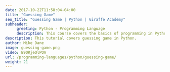 ```yaml
---
date: 2017-10-22T11:58:04-04:00
title: "Guessing Game"
seo_title: "Guessing Game | Python | Giraffe Academy"
subheader:
     greeting: Python - Programming Language
     description: This course covers the basics of programming in Python. Work your way through the videos and we'll teach you everything you need to know to start your programming journey!
description: This tutorial covers guessing game in Python.
author: Mike Dane
image: guessing-game.png
video: B9ORjeQlPOA
url: /programming-languages/python/guessing-game/
weight: 21
---
```

